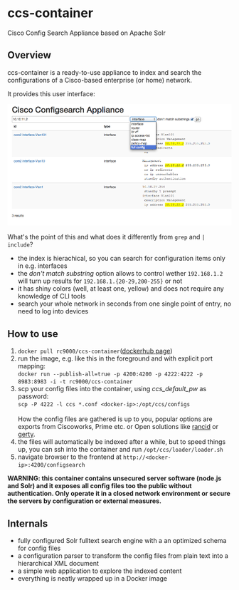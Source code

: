 # ccs-container
Cisco Config Search Appliance based on Apache Solr

## Overview
ccs-container is a ready-to-use appliance to index and search the configurations of a Cisco-based enterprise (or home) network. 

It provides this user interface:

![Screenshot](https://raw.githubusercontent.com/rc9000/ccs-container/master/doc/img/screenshot.png "Screenshot")

What's the point of this and what does it differently from `grep` and `| include`? 

 * the index is hierachical, so you can search for configuration items only in e.g. interfaces 
 * the *don't match substring* option allows to control wether `192.168.1.2` will turn up results for `192.168.1.{20-29,200-255}` or not
 * it has shiny colors (well, at least one, yellow) and does not require any knowledge of CLI tools
 * search your whole network in seconds from one single point of entry, no need to log into devices

## How to use

 1. `docker pull rc9000/ccs-container`([dockerhub page](https://registry.hub.docker.com/u/rc9000/ccs-container/))<br>
 2. run the image, e.g. like this in the foreground and with explicit port mapping:<br> `docker run --publish-all=true -p 4200:4200 -p 4222:4222 -p 8983:8983 -i -t rc9000/ccs-container`<br>
 3. scp your config files into the container, using *ccs_default_pw* as password:<br> `scp -P 4222 -l ccs *.conf <docker-ip>:/opt/ccs/configs`<br><br>How the config files are gathered is up to you, popular options are exports from Ciscoworks, Prime etc. or Open solutions like [rancid](http://www.shrubbery.net/rancid/) or [gerty](https://github.com/ssinyagin/gerty).<br>
 4. the files will automatically be indexed after a while, but to speed things up, you can ssh into the container and run `/opt/ccs/loader/loader.sh`<br>
 5. navigate browser to the frontend at `http://<docker-ip>:4200/configsearch`
 
__WARNING: this container contains unsecured server software (node.js and Solr) and it exposes all config files too the public without authentication. Only operate it in a closed network environment or secure the servers by configuration or external measures.__



## Internals

 * fully configured Solr fulltext search engine with a an optimized schema for config files
 * a configuration parser to transform the config files from plain text into a hierarchical XML document
 * a simple web application to explore the indexed content
 * everything is neatly wrapped up in a Docker image
 

 
 
